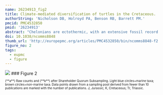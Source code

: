 ```yaml
---
name: 26234913_fig2
title: Climate-mediated diversification of turtles in the Cretaceous.
authorString: 'Nicholson DB, Holroyd PA, Benson RB, Barrett PM.'
pmcid: PMC4532850
pmid: '26234913'
abstract: "Chelonians are ectothermic, with an extensive fossil record preserved in diverse palaeoenvironmental settings: consequently, they represent excellent models for investigating organismal response to long-term environmental change. We present the first Mesozoic chelonian taxic richness curve, subsampled to remove geological/collection biases, and demonstrate that their palaeolatitudinal distributions were climate mediated. At the Jurassic/Cretaceous transition, marine taxa exhibit minimal diversity change, whereas non-marine diversity increases. A Late Cretaceous peak in 'global' non-marine subsampled richness coincides with high palaeolatitude occurrences and the Cretaceous thermal maximum (CTM): however, this peak also records increased geographic sampling and is not recovered in continental-scale diversity patterns. Nevertheless, a model-detrended richness series (insensitive to geographic sampling) also recovers a Late Cretaceous peak, suggesting genuine geographic range expansion among non-marine turtles during the CTM. Increased Late Cretaceous diversity derives from intensive North American sampling, but subsampling indicates that Early Cretaceous European/Asian diversity may have exceeded that of Late Cretaceous North America."
doi: 10.1038/ncomms8848
thumb_url: 'http://europepmc.org/articles/PMC4532850/bin/ncomms8848-f2.gif'
figure_no: 2
tags:
  - eupmc
  - figure
---
```

<img src='http://europepmc.org/articles/PMC4532850/bin/ncomms8848-f2.jpg' style='max-height: 300px'>
### Figure 2
<p style='font-size: 10px;'><title>Global genus richness of Mesozoic chelonians.</title> (**a**) Raw counts and (**b**) after Shareholder Quorum Subsampling. Light blue circles=marine taxa; brown circles=non-marine taxa. Data points drawn from a sampling pool derived from fewer than 10 publications are marked with the number of publications. J, Jurassic; K, Cretaceous; Tr, Triassic.</p>